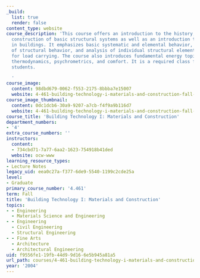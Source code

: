 ```yaml
---
_build:
  list: true
  render: false
content_type: website
course_description: 'This course offers an introduction to the history, theory, and
  construction of basic structural systems as well as an introduction to energy issues
  in buildings. It emphasizes basic systematic and elemental behavior, principles
  of structural behavior, and analysis of individual structural elements and strategies
  for load carrying. The course also introduces fundamental energy topics including
  thermodynamics, psychrometrics, and comfort. It is a required class for M. Arch.
  students.

  '
course_image:
  content: 98dbd679-0062-f553-2175-8bbba7e15007
  website: 4-461-building-technology-i-materials-and-construction-fall-2004
course_image_thumbnail:
  content: 0dc1dcb6-30a9-9207-a7cb-f4f9a9b116d7
  website: 4-461-building-technology-i-materials-and-construction-fall-2004
course_title: 'Building Technology I: Materials and Construction'
department_numbers:
- '4'
extra_course_numbers: ''
instructors:
  content:
  - 734cbd71-7a77-6aa2-1623-754918b41ded
  website: ocw-www
learning_resource_types:
- Lecture Notes
legacy_uid: eea0c27a-f377-6de9-5540-1199c2cde25a
level:
- Graduate
primary_course_number: '4.461'
term: Fall
title: 'Building Technology I: Materials and Construction'
topics:
- - Engineering
  - Materials Science and Engineering
- - Engineering
  - Civil Engineering
  - Structural Engineering
- - Fine Arts
  - Architecture
  - Architectural Engineering
uid: f9556fe1-19fb-44d9-9d16-6e5b945a81a5
url_path: courses/4-461-building-technology-i-materials-and-construction-fall-2004
year: '2004'
---
```

